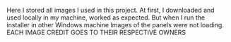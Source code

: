 Here I stored all images I used in this project. At first, I downloaded and used locally in my machine, worked as expected. But when I run the installer in other Windows machine
Images of the panels were not loading.
EACH IMAGE CREDIT GOES TO THEIR RESPECTIVE OWNERS
